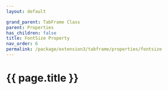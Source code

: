 ```yaml
---
layout: default

grand_parent: TabFrame Class
parent: Properties
has_children: false
title: FontSize Property
nav_order: 6
permalink: /package/extension3/tabframe/properties/fontsize
---
```

# {{ page.title }}
